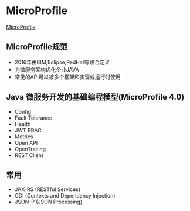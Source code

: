 # MicroProfile

[MicroProfile](https://microprofile.io)

## MicroProfile规范

* 2016年由IBM,Eclipse,RedHat等联合定义
* 为微服务架构优化企业JAVA
* 常见的API可以被多个框架和实现或运行时使用


## Java 微服务开发的基础编程模型(MicroProfile 4.0)

* Config
* Fault Tolerance
* Health
* JWT RBAC
* Metrics
* Open API
* OpenTracing
* REST Client


## 常用

* JAX-RS (RESTful Services)
* CDI (Contexts and Dependency Injection)
* JSON-P (JSON Processing)